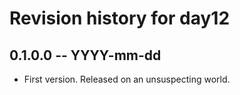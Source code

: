 # Revision history for day12

## 0.1.0.0  -- YYYY-mm-dd

* First version. Released on an unsuspecting world.
